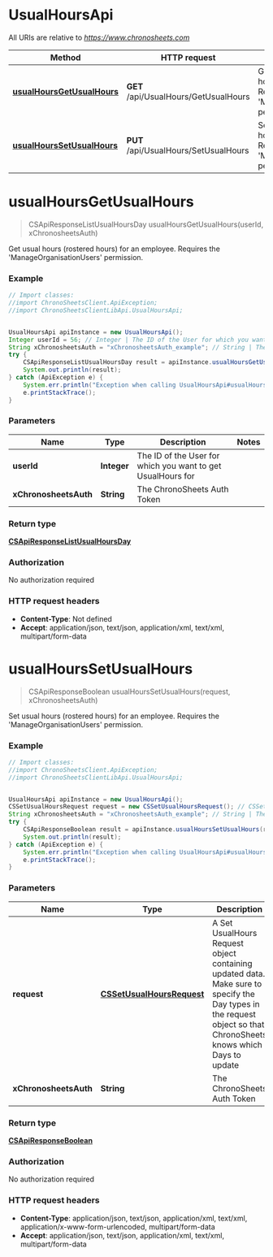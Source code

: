# UsualHoursApi

All URIs are relative to *https://www.chronosheets.com*

Method | HTTP request | Description
------------- | ------------- | -------------
[**usualHoursGetUsualHours**](UsualHoursApi.md#usualHoursGetUsualHours) | **GET** /api/UsualHours/GetUsualHours | Get usual hours (rostered hours) for an employee.  Requires the &#39;ManageOrganisationUsers&#39; permission.
[**usualHoursSetUsualHours**](UsualHoursApi.md#usualHoursSetUsualHours) | **PUT** /api/UsualHours/SetUsualHours | Set usual hours (rostered hours) for an employee.  Requires the &#39;ManageOrganisationUsers&#39; permission.


<a name="usualHoursGetUsualHours"></a>
# **usualHoursGetUsualHours**
> CSApiResponseListUsualHoursDay usualHoursGetUsualHours(userId, xChronosheetsAuth)

Get usual hours (rostered hours) for an employee.  Requires the &#39;ManageOrganisationUsers&#39; permission.

### Example
```java
// Import classes:
//import ChronoSheetsClient.ApiException;
//import ChronoSheetsClientLibApi.UsualHoursApi;


UsualHoursApi apiInstance = new UsualHoursApi();
Integer userId = 56; // Integer | The ID of the User for which you want to get UsualHours for
String xChronosheetsAuth = "xChronosheetsAuth_example"; // String | The ChronoSheets Auth Token
try {
    CSApiResponseListUsualHoursDay result = apiInstance.usualHoursGetUsualHours(userId, xChronosheetsAuth);
    System.out.println(result);
} catch (ApiException e) {
    System.err.println("Exception when calling UsualHoursApi#usualHoursGetUsualHours");
    e.printStackTrace();
}
```

### Parameters

Name | Type | Description  | Notes
------------- | ------------- | ------------- | -------------
 **userId** | **Integer**| The ID of the User for which you want to get UsualHours for |
 **xChronosheetsAuth** | **String**| The ChronoSheets Auth Token |

### Return type

[**CSApiResponseListUsualHoursDay**](CSApiResponseListUsualHoursDay.md)

### Authorization

No authorization required

### HTTP request headers

 - **Content-Type**: Not defined
 - **Accept**: application/json, text/json, application/xml, text/xml, multipart/form-data

<a name="usualHoursSetUsualHours"></a>
# **usualHoursSetUsualHours**
> CSApiResponseBoolean usualHoursSetUsualHours(request, xChronosheetsAuth)

Set usual hours (rostered hours) for an employee.  Requires the &#39;ManageOrganisationUsers&#39; permission.

### Example
```java
// Import classes:
//import ChronoSheetsClient.ApiException;
//import ChronoSheetsClientLibApi.UsualHoursApi;


UsualHoursApi apiInstance = new UsualHoursApi();
CSSetUsualHoursRequest request = new CSSetUsualHoursRequest(); // CSSetUsualHoursRequest | A Set UsualHours Request object containing updated data.  Make sure to specify the Day types in the request object so that ChronoSheets knows which Days to update
String xChronosheetsAuth = "xChronosheetsAuth_example"; // String | The ChronoSheets Auth Token
try {
    CSApiResponseBoolean result = apiInstance.usualHoursSetUsualHours(request, xChronosheetsAuth);
    System.out.println(result);
} catch (ApiException e) {
    System.err.println("Exception when calling UsualHoursApi#usualHoursSetUsualHours");
    e.printStackTrace();
}
```

### Parameters

Name | Type | Description  | Notes
------------- | ------------- | ------------- | -------------
 **request** | [**CSSetUsualHoursRequest**](CSSetUsualHoursRequest.md)| A Set UsualHours Request object containing updated data.  Make sure to specify the Day types in the request object so that ChronoSheets knows which Days to update |
 **xChronosheetsAuth** | **String**| The ChronoSheets Auth Token |

### Return type

[**CSApiResponseBoolean**](CSApiResponseBoolean.md)

### Authorization

No authorization required

### HTTP request headers

 - **Content-Type**: application/json, text/json, application/xml, text/xml, application/x-www-form-urlencoded, multipart/form-data
 - **Accept**: application/json, text/json, application/xml, text/xml, multipart/form-data

